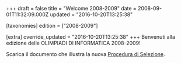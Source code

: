 +++
draft = false
title = "Welcome 2008-2009"
date = 2008-09-01T11:32:09.000Z
updated = "2016-10-20T13:25:38"

[taxonomies]
edition = ["2008-2009"]

[extra]
override_updated = "2016-10-20T13:25:38"
+++
Benvenuti alla edizione delle OLIMPIADI DI INFORMATICA 2008-2009!

Scarica il documento che illustra la nuova [Procedura di Selezione](/oldsite/93/NuovaProceduraSelezione.pdf).
